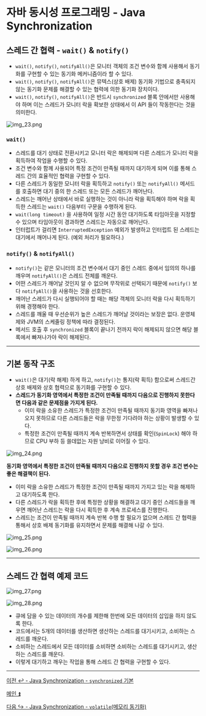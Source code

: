 # 자바 동시성 프로그래밍 - Java Synchronization

## 스레드 간 협력 - `wait()` & `notify()`

- `wait()`, `notify()`, `notifyAll()`은 모니터 객체의 조건 변수와 함께 사용해서 동기화를 구현할 수 있는 동기화 메커니즘이라 할 수 있다.
- `wait()`, `notify()`, `notifyAll()`은 뮤텍스(상호 배제) 동기화 기법으로 충족되지 않는 동기화 문제를 해결할 수 있는 협력에 의한 동기화 장치이다.
- `wait()`, `notify()`, `notifyAll()`은 반드시 `synchronized` 블록 안에서만 사용해야 하며 이는 스레드가 모니터 락을 확보한 상태에서 이 API 들이 작동한다는 것을 의미한다.

![img_23.png](image/img_23.png)

### `wait()`

- 스레드를 대기 상태로 전환시키고 모니터 락은 해제되며 다른 스레드가 모니터 락을 획득하여 작업을 수행할 수 있다.
- 조건 변수와 함께 사용되어 특정 조건이 만족될 때까지 대기하게 되며 이를 통해 스레드 간의 효율적인 협력을 구현할 수 있다.
- 다른 스레드가 동일한 모니터 락을 획득하고 `notify()` 또는 `notifyAll()` 메서드를 호출하면 대기 중의 한 스레드 또는 모든 스레드가 깨어난다.
- 스레드는 깨어난 상태에서 바로 실행하는 것이 아니라 락을 획득해야 하며 락을 획득한 스레드는 `wait()` 다음부터 구문을 수행하게 된다.
- `wait(long timeout)` 을 사용하여 일정 시간 동안 대기하도록 타임아웃을 지정할 수 있으며 타임아웃이 경과하면 스레드는 자동으로 깨어난다.
- 인터럽트가 걸리면 `InterruptedException` 예외가 발생하고 인터럽트 된 스레드는 대기에서 깨어나게 된다. (예외 처리가 필요하다.)

### `notify()` & `notifyAll()`

- `notify()`는 같은 모니터의 조건 변수에서 대기 중인 스레드 중에서 임의의 하나를 깨우며 `notifyAll()`은 스레드 전체를 깨운다.
- 어떤 스레드가 깨어날 것인지 알 수 없으며 무작위로 선택되기 때문에 `notify()` 보다 `notifyAll()`을 사용하는 것을 선호한다.
- 깨어난 스레드가 다시 실행되어야 할 때는 해당 객체의 모니터 락을 다시 획득하기 위해 경쟁해야 한다.
- 스레드를 깨울 때 우선순위가 높은 스레드가 깨어날 것이라는 보장은 없다. 운영체제와 JVM의 스케줄링 정책에 따라 결정된다.
- 메서드 호출 후 `synchronized` 블록이 끝나기 전까지 락이 해제되지 않으면 해당 블록에서 빠져나가야 락이 해제된다.

---

## 기본 동작 구조

- `wait()`은 대기(락 해제) 하게 하고, `notify()`는 통지(락 획득) 함으로써 스레드간 상호 배제와 상호 협력으로 동기화를 구현할 수 있다.
- **스레드가 동기화 영역에서 특정한 조건이 만족될 때까지 다음으로 진행하지 못한다면 다음과 같은 문제점을 가지게 된다.**
  - 이미 락을 소유한 스레드가 특정한 조건이 만족될 때까지 동기화 영역을 빠져나오지 못하므로 다른 스레드들은 락을 무한정 기다려야 하는 상황이 발생할 수 있다.
  - 특정한 조건이 만족될 때까지 계속 반복하면서 상태를 확인(`SpinLock`) 해야 하므로 CPU 부하 등 쓸데없는 자원 낭비로 이어질 수 있다.

![img_24.png](image/img_24.png)

**동기화 영역에서 특정한 조건이 만족될 때까지 다음으로 진행하지 못할 경우 조건 변수는 좋은 해결책이 된다.**

- 이미 락을 소유한 스레드가 특정한 조건이 만족될 때까지 가지고 있는 락을 해제하고 대기하도록 한다.
- 다른 스레드가 락을 획득한 후에 특정한 상황을 해결하고 대기 중인 스레드들을 깨우면 깨어난 스레드는 락을 다시 획득한 후 계속 프로세스를 진행한다.
- 스레드는 조건이 만족될 때까지 계속 반복 수행 할 필요가 없으며 스레드 간 협력을 통해서 상호 배제 동기화를 유지하면서 문제를 해결해 나갈 수 있다.

![img_25.png](image/img_25.png)

![img_26.png](image/img_26.png)

---

## 스레드 간 협력 예제 코드

![img_27.png](image/img_27.png)

![img_28.png](image/img_28.png)

- 큐에 담을 수 있는 데이터의 개수를 제한해 한번에 모든 데이터의 삽입을 하지 않도록 한다.
- 코드에서는 5개의 데이터를 생산하면 생산하는 스레드를 대기시키고, 소비하는 스레드를 깨운다.
- 소비하는 스레드에서 모든 데이터를 소비하면 소비하는 스레드를 대기시키고, 생산하는 스레드를 깨운다.
- 이렇게 대기하고 깨우는 작업을 통해 스레드 간 협력을 구현할 수 있다.

---

[이전 ↩️ - Java Synchronization - `synchronized` 기본]()

[메인 ⏫](https://github.com/genesis12345678/TIL/blob/main/Java/reactive/Main.md)

[다음 ↪️ - Java Synchronization - `volatile`(메모리 동기화)]()